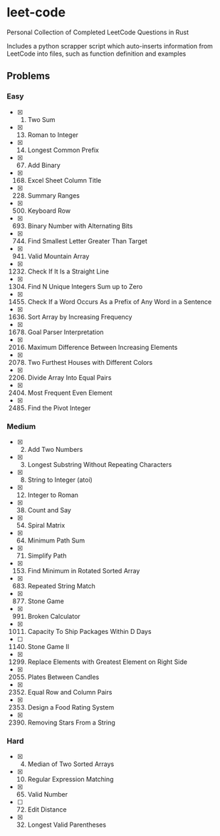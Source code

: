 # leet-code

Personal Collection of Completed LeetCode Questions in Rust

Includes a python scrapper script which auto-inserts information from
LeetCode into files, such as function definition and examples

## Problems

### Easy

- [x] 1. Two Sum
- [x] 13. Roman to Integer
- [x] 14. Longest Common Prefix
- [x] 67. Add Binary
- [x] 168. Excel Sheet Column Title
- [x] 228. Summary Ranges
- [x] 500. Keyboard Row
- [x] 693. Binary Number with Alternating Bits
- [x] 744. Find Smallest Letter Greater Than Target
- [x] 941. Valid Mountain Array
- [x] 1232. Check If It Is a Straight Line
- [x] 1304. Find N Unique Integers Sum up to Zero
- [x] 1455. Check If a Word Occurs As a Prefix of Any Word in a Sentence
- [x] 1636. Sort Array by Increasing Frequency
- [x] 1678. Goal Parser Interpretation
- [x] 2016. Maximum Difference Between Increasing Elements
- [x] 2078. Two Furthest Houses with Different Colors
- [x] 2206. Divide Array Into Equal Pairs
- [x] 2404. Most Frequent Even Element
- [x] 2485. Find the Pivot Integer

### Medium

- [x] 2. Add Two Numbers
- [x] 3. Longest Substring Without Repeating Characters
- [x] 8. String to Integer (atoi)
- [x] 12. Integer to Roman
- [x] 38. Count and Say
- [x] 54. Spiral Matrix
- [x] 64. Minimum Path Sum
- [x] 71. Simplify Path
- [x] 153. Find Minimum in Rotated Sorted Array
- [x] 683. Repeated String Match
- [x] 877. Stone Game
- [x] 991. Broken Calculator
- [x] 1011. Capacity To Ship Packages Within D Days
- [ ] 1140. Stone Game II
- [x] 1299. Replace Elements with Greatest Element on Right Side
- [x] 2055. Plates Between Candles
- [x] 2352. Equal Row and Column Pairs
- [x] 2353. Design a Food Rating System
- [x] 2390. Removing Stars From a String

### Hard

- [x] 4. Median of Two Sorted Arrays
- [x] 10. Regular Expression Matching
- [x] 65. Valid Number
- [ ] 72. Edit Distance
- [x] 32. Longest Valid Parentheses
